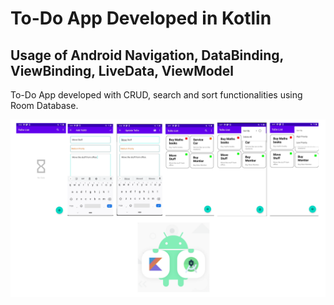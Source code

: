 # To-Do App Developed in Kotlin
## Usage of Android Navigation, DataBinding, ViewBinding, LiveData, ViewModel

To-Do App developed with CRUD, search and sort functionalities using Room Database.

![To-Do App](intro_image.png)
